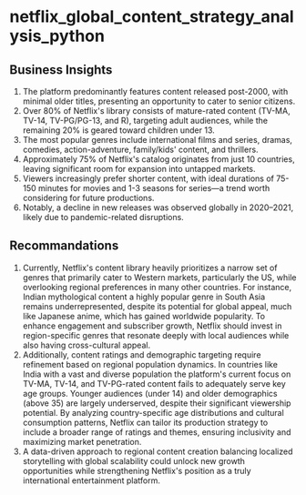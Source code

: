 # netflix_global_content_strategy_analysis_python

## Business Insights
1. The platform predominantly features content released post-2000, with minimal older titles, presenting an opportunity to cater to senior citizens. <br>
2. Over 80% of Netflix's library consists of mature-rated content (TV-MA, TV-14, TV-PG/PG-13, and R), targeting adult audiences, while the remaining 20% is geared toward children under 13. <br>
3. The most popular genres include international films and series, dramas, comedies, action-adventure, family/kids' content, and thrillers. <br>
4. Approximately 75% of Netflix's catalog originates from just 10 countries, leaving significant room for expansion into untapped markets. <br>
5. Viewers increasingly prefer shorter content, with ideal durations of 75-150 minutes for movies and 1-3 seasons for series—a trend worth considering for future productions. <br>
6. Notably, a decline in new releases was observed globally in 2020–2021, likely due to pandemic-related disruptions. <br>

## Recommandations
1. Currently, Netflix's content library heavily prioritizes a narrow set of genres that primarily cater to Western markets, particularly the US, while overlooking regional preferences in many other countries. For instance, Indian mythological content a highly popular genre in South Asia remains underrepresented, despite its potential for global appeal, much like Japanese anime, which has gained worldwide popularity. To enhance engagement and subscriber growth, Netflix should invest in region-specific genres that resonate deeply with local audiences while also having cross-cultural appeal. <br>
2. Additionally, content ratings and demographic targeting require refinement based on regional population dynamics. In countries like India with a vast and diverse population the platform's current focus on TV-MA, TV-14, and TV-PG-rated content fails to adequately serve key age groups. Younger audiences (under 14) and older demographics (above 35) are largely underserved, despite their significant viewership potential. By analyzing country-specific age distributions and cultural consumption patterns, Netflix can tailor its production strategy to include a broader range of ratings and themes, ensuring inclusivity and maximizing market penetration. <br>
3. A data-driven approach to regional content creation balancing localized storytelling with global scalability could unlock new growth opportunities while strengthening Netflix's position as a truly international entertainment platform.
